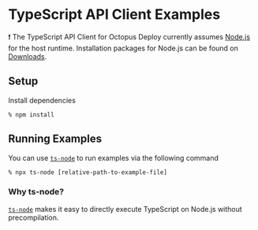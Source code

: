 # TypeScript API Client Examples

❗️ The TypeScript API Client for Octopus Deploy currently assumes [Node.js](https://nodejs.org/) for the host runtime. Installation packages for Node.js can be found on [Downloads](https://nodejs.org/en/download/).

## Setup

Install dependencies

```
% npm install
```

## Running Examples

You can use [`ts-node`](https://typestrong.org/ts-node/) to run examples via the following command

```
% npx ts-node [relative-path-to-example-file]
```

### Why ts-node?

[`ts-node`](https://typestrong.org/ts-node/) makes it easy to directly execute TypeScript on Node.js without precompilation.